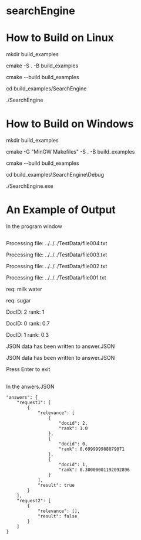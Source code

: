 # searchEngine
# How to Build on Linux
mkdir build_examples 

cmake -S . -B build_examples 

cmake --build build_examples

cd build_examples/SearchEngine

./SearchEngine

# How to Build on Windows

mkdir build_examples 

cmake -G "MinGW Makefiles" -S . -B build_examples

cmake --build build_examples 

cd build_examples\SearchEngine\Debug

./SearchEngine.exe
##
# An Example of Output

In the program window
##
Processing file: ../../../TestData/file004.txt

Processing file: ../../../TestData/file003.txt

Processing file: ../../../TestData/file002.txt

Processing file: ../../../TestData/file001.txt

req: milk water

req: sugar

DocID: 2 rank: 1

DocID: 0 rank: 0.7

DocID: 1 rank: 0.3

JSON data has been written to answer.JSON

JSON data has been written to answer.JSON

Press Enter to exit

##
In the anwers.JSON



    "answers": {
        "request1": [
            {
                "relevance": [
                    {
                        "docid": 2,
                        "rank": 1.0
                    },
                    {
                        "docid": 0,
                        "rank": 0.699999988079071
                    },
                    {
                        "docid": 1,
                        "rank": 0.30000001192092896
                    }
                ],
                "result": true
            }
        ],
        "request2": [
            {
                "relevance": [],
                "result": false
            }
        ]
    }


